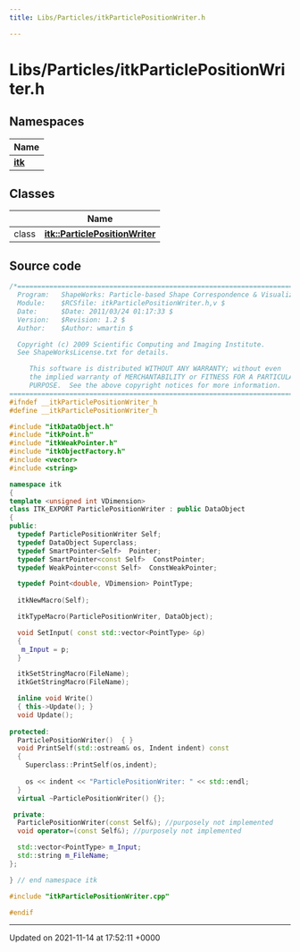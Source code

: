 ```yaml
---
title: Libs/Particles/itkParticlePositionWriter.h

---
```


# Libs/Particles/itkParticlePositionWriter.h



## Namespaces

| Name           |
| -------------- |
| **[itk](../Namespaces/namespaceitk.md)**  |

## Classes

|                | Name           |
| -------------- | -------------- |
| class | **[itk::ParticlePositionWriter](../Classes/classitk_1_1ParticlePositionWriter.md)**  |




## Source code

```cpp
/*=========================================================================
  Program:   ShapeWorks: Particle-based Shape Correspondence & Visualization
  Module:    $RCSfile: itkParticlePositionWriter.h,v $
  Date:      $Date: 2011/03/24 01:17:33 $
  Version:   $Revision: 1.2 $
  Author:    $Author: wmartin $

  Copyright (c) 2009 Scientific Computing and Imaging Institute.
  See ShapeWorksLicense.txt for details.

     This software is distributed WITHOUT ANY WARRANTY; without even 
     the implied warranty of MERCHANTABILITY or FITNESS FOR A PARTICULAR 
     PURPOSE.  See the above copyright notices for more information.
=========================================================================*/
#ifndef __itkParticlePositionWriter_h
#define __itkParticlePositionWriter_h

#include "itkDataObject.h"
#include "itkPoint.h"
#include "itkWeakPointer.h"
#include "itkObjectFactory.h"
#include <vector>
#include <string>

namespace itk
{
template <unsigned int VDimension>
class ITK_EXPORT ParticlePositionWriter : public DataObject
{
public:
  typedef ParticlePositionWriter Self;
  typedef DataObject Superclass;
  typedef SmartPointer<Self>  Pointer;
  typedef SmartPointer<const Self>  ConstPointer;
  typedef WeakPointer<const Self>  ConstWeakPointer;

  typedef Point<double, VDimension> PointType;
  
  itkNewMacro(Self);

  itkTypeMacro(ParticlePositionWriter, DataObject);

  void SetInput( const std::vector<PointType> &p)
  {
   m_Input = p;
  }

  itkSetStringMacro(FileName);
  itkGetStringMacro(FileName);

  inline void Write()
  { this->Update(); }
  void Update();
  
protected:
  ParticlePositionWriter()  { }
  void PrintSelf(std::ostream& os, Indent indent) const
  {
    Superclass::PrintSelf(os,indent);
  
    os << indent << "ParticlePositionWriter: " << std::endl;
  }
  virtual ~ParticlePositionWriter() {};

 private:
  ParticlePositionWriter(const Self&); //purposely not implemented
  void operator=(const Self&); //purposely not implemented

  std::vector<PointType> m_Input;
  std::string m_FileName;
};

} // end namespace itk

#include "itkParticlePositionWriter.cpp"

#endif
```


-------------------------------

Updated on 2021-11-14 at 17:52:11 +0000
